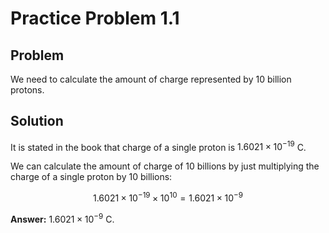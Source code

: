 # Practice Problem 1.1

## Problem

We need to calculate the amount of charge represented by 10 billion protons.

## Solution

It is stated in the book that charge of a single proton is $1.6021\times10^{-19}$ C.

We can calculate the amount of charge of 10 billions by just multiplying the charge of a single proton by 10 billions:

$$1.6021\times10^{-19}\times10^{10}=1.6021\times10^{-9}$$

**Answer:** $1.6021\times10^{-9}$ C.
